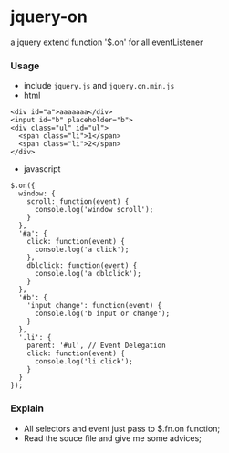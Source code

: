 # jquery-on
a jquery extend function '$.on' for all eventListener

### Usage
- include `jquery.js` and `jquery.on.min.js`
- html
```
<div id="a">aaaaaaa</div>
<input id="b" placeholder="b">
<div class="ul" id="ul">
  <span class="li">1</span>
  <span class="li">2</span>
</div>
```
- javascript
```
$.on({
  window: {
    scroll: function(event) {
      console.log('window scroll');
    }
  },
  '#a': {
    click: function(event) {
      console.log('a click');
    },
    dblclick: function(event) {
      console.log('a dblclick');
    }
  },
  '#b': {
    'input change': function(event) {
      console.log('b input or change');
    }
  },
  '.li': {
    parent: '#ul', // Event Delegation
    click: function(event) {
      console.log('li click');
    }
  }
});
```

### Explain
- All selectors and event just pass to $.fn.on function;
- Read the souce file and give me some advices;